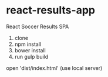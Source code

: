 # react-results-app
React Soccer Results SPA


1. clone
2. npm install
3. bower install
4. run gulp build

open 'dist/index.html' (use local server)
